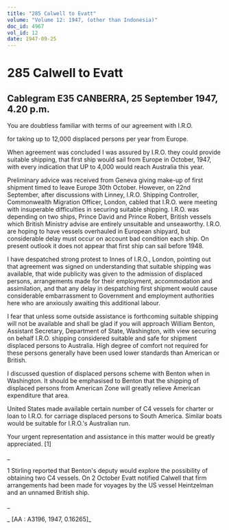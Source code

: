 ```yaml
---
title: "285 Calwell to Evatt"
volume: "Volume 12: 1947, (other than Indonesia)"
doc_id: 4967
vol_id: 12
date: 1947-09-25
---
```


# 285 Calwell to Evatt

## Cablegram E35 CANBERRA, 25 September 1947, 4.20 p.m.

You are doubtless familiar with terms of our agreement with I.R.O.

for taking up to 12,000 displaced persons per year from Europe.

When agreement was concluded I was assured by I.R.O. they could provide suitable shipping, that first ship would sail from Europe in October, 1947, with every indication that UP to 4,000 would reach Australia this year.

Preliminary advice was received from Geneva giving make-up of first shipment timed to leave Europe 30th October. However, on 22nd September, after discussions with Linney, I.R.O. Shipping Controller, Commonwealth Migration Officer, London, cabled that I.R.O. were meeting with insuperable difficulties in securing suitable shipping. I.R.O. was depending on two ships, Prince David and Prince Robert, British vessels which British Ministry advise are entirely unsuitable and unseaworthy. I.R.O. are hoping to have vessels overhauled in European shipyard, but considerable delay must occur on account bad condition each ship. On present outlook it does not appear that first ship can sail before 1948.

I have despatched strong protest to Innes of I.R.O., London, pointing out that agreement was signed on understanding that suitable shipping was available, that wide publicity was given to the admission of displaced persons, arrangements made for their employment, accommodation and assimilation, and that any delay in despatching first shipment would cause considerable embarrassment to Government and employment authorities here who are anxiously awaiting this additional labour.

I fear that unless some outside assistance is forthcoming suitable shipping will not be available and shall be glad if you will approach William Benton, Assistant Secretary, Department of State, Washington, with view securing on behalf I.R.O. shipping considered suitable and safe for shipment displaced persons to Australia. High degree of comfort not required for these persons generally have been used lower standards than American or British.

I discussed question of displaced persons scheme with Benton when in Washington. It should be emphasised to Benton that the shipping of displaced persons from American Zone will greatly relieve American expenditure that area.

United States made available certain number of C4 vessels for charter or loan to I.R.O. for carriage displaced persons to South America. Similar boats would be suitable for I.R.O.'s Australian run.

Your urgent representation and assistance in this matter would be greatly appreciated. [1]

_

1 Stirling reported that Benton's deputy would explore the possibility of obtaining two C4 vessels. On 2 October Evatt notified Calwell that firm arrangements had been made for voyages by the US vessel Heintzelman and an unnamed British ship.

_

_ [AA : A3196, 1947, 0.16265]_
